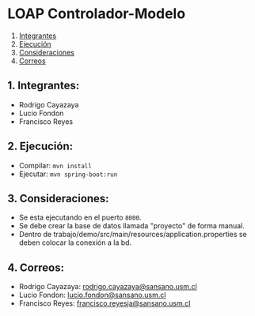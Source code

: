 # LOAP Controlador-Modelo

1. [Integrantes](#integrant)
2. [Ejecución](#comand)
3. [Consideraciones](#consider)
4. [Correos](#contact)

<a name="integrant"></a>
## 1. Integrantes:
- Rodrigo Cayazaya
- Lucio Fondon
- Francisco Reyes

<a name="comand"></a>
## 2. Ejecución:
- Compilar: `mvn install`
- Ejecutar: `mvn spring-boot:run`

<a name="consider"></a>
## 3. Consideraciones:
- Se esta ejecutando en el puerto `8000`.
- Se debe crear la base de datos llamada "proyecto" de forma manual.
- Dentro de trabajo/demo/src/main/resources/application.properties se deben colocar la conexión a la bd.

<a name="contact"></a>
## 4. Correos:
- Rodrigo Cayazaya: rodrigo.cayazaya@sansano.usm.cl
- Lucio Fondon: lucio.fondon@sansano.usm.cl
- Francisco Reyes: francisco.reyesja@sansano.usm.cl
